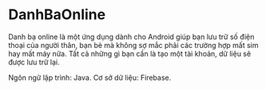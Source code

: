 # DanhBaOnline
Danh bạ online là một ứng dụng dành cho Android giúp bạn lưu trữ số điện thoại của người thân, bạn bè mà không sợ mắc phải các trường hợp mất sim hay mất máy nữa. Tất cả những gì bạn cần là tạo một tài khoản, dữ liệu sẽ được lưu trữ lại.

Ngôn ngữ lập trình: Java.
Cơ sở dữ liệu: Firebase.
